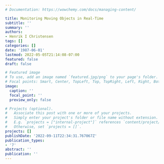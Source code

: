 ```yaml
---
# Documentation: https://wowchemy.com/docs/managing-content/

title: Monitoring Moving Objects in Real-Time
subtitle: ''
summary: ''
authors:
- Henrik I Christensen
tags: []
categories: []
date: '1987-06-01'
lastmod: 2022-05-05T21:14:08-07:00
featured: false
draft: false

# Featured image
# To use, add an image named `featured.jpg/png` to your page's folder.
# Focal points: Smart, Center, TopLeft, Top, TopRight, Left, Right, BottomLeft, Bottom, BottomRight.
image:
  caption: ''
  focal_point: ''
  preview_only: false

# Projects (optional).
#   Associate this post with one or more of your projects.
#   Simply enter your project's folder or file name without extension.
#   E.g. `projects = ["internal-project"]` references `content/project/deep-learning/index.md`.
#   Otherwise, set `projects = []`.
projects: []
publishDate: '2022-09-11T22:34:31.767067Z'
publication_types:
- '7'
abstract: ''
publication: ''
---
```

